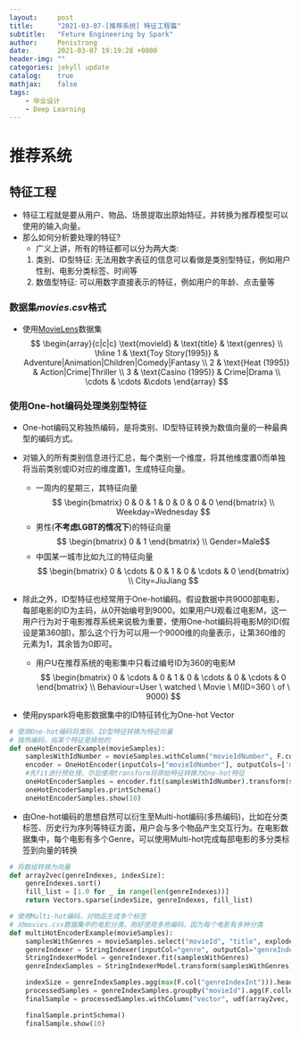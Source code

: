 ```yaml
---
layout:     post
title:      "2021-03-07-[推荐系统] 特征工程篇"
subtitle:   "Feture Engineering by Spark"
author:     Penistrong
date:       2021-03-07 19:19:28 +0800
header-img: ""
categories: jekyll update
catalog:    true
mathjax:    false
tags:
    - 毕业设计
    - Deep Learning
---
```


# 推荐系统
## 特征工程
- 特征工程就是要从用户、物品、场景提取出原始特征，并转换为推荐模型可以使用的输入向量。
- 那么如何分析要处理的特征?
    - 广义上讲，所有的特征都可以分为两大类:
    1. 类别、ID型特征: 无法用数字表征的信息可以看做是类别型特征，例如用户性别、电影分类标签、时间等
    2. 数值型特征: 可以用数字直接表示的特征，例如用户的年龄、点击量等
### 数据集$movies.csv$格式
- 使用[MovieLens](https://grouplens.org/datasets/movielens/)数据集 
$$ \begin{array}{c|c|c} 
    \text{movieId} & \text{title} & \text{genres} \\
    \hline
    1 & \text{Toy Story(1995)} & Adventure|Animation|Children|Comedy|Fantasy \\
    2 & \text{Heat (1995)} & Action|Crime|Thriller \\
    3 & \text{Casino (1995)} & Crime|Drama \\
    \cdots & \cdots &\cdots
\end{array} $$
    

### 使用One-hot编码处理类别型特征
- One-hot编码又称独热编码，是将类别、ID型特征转换为数值向量的一种最典型的编码方式。

- 对输入的所有类别信息进行汇总，每个类别一个维度，将其他维度置0而单独将当前类别或ID对应的维度置1，生成特征向量。
    - 一周内的星期三，其特征向量
$$ \begin{bmatrix} 0 & 0 & 1 & 0 & 0 & 0 & 0 \end{bmatrix} \\ Weekday=Wednesday $$
    - 男性(**不考虑LGBT的情况下**)的特征向量
$$ \begin{bmatrix} 0 & 1 \end{bmatrix} \\ Gender=Male$$
    - 中国某一城市比如九江的特征向量
$$ \begin{bmatrix} 0 & \cdots & 0 & 1 & 0 & \cdots & 0 \end{bmatrix} \\ City=JiuJiang $$

- 除此之外，ID型特征也经常用于One-hot编码。假设数据中共9000部电影，每部电影的ID为主码，从0开始编号到9000。如果用户U观看过电影M，这一用户行为对于电影推荐系统来说极为重要，使用One-hot编码将电影M的ID(假设是第360部)，那么这个行为可以用一个9000维的向量表示，让第360维的元素为1，其余皆为0即可。
    - 用户U在推荐系统的电影集中只看过编号ID为360的电影M
    $$ \begin{bmatrix} 0 & \cdots & 0 & 1 & 0 & \cdots & 0 & \cdots & 0 \end{bmatrix} \\ Behaviour=User \ watched \ Movie \ M(ID=360 \ of \ 9000) $$

- 使用pyspark将电影数据集中的ID特征转化为One-hot Vector

```python
# 使用One-hot编码将类别、ID型特征转换为特征向量
# 独热编码，指某个特征是排他的
def oneHotEncoderExample(movieSamples):
    samplesWithIdNumber = movieSamples.withColumn("movieIdNumber", F.col("movieId").cast(IntegerType()))
    encoder = OneHotEncoder(inputCols=["movieIdNumber"], outputCols=['movieIdVector'], dropLast=False)
    #先fit进行预处理，尔后使用transform将原始特征转换为One-hot特征
    oneHotEncoderSamples = encoder.fit(samplesWithIdNumber).transform(samplesWithIdNumber)
    oneHotEncoderSamples.printSchema()
    oneHotEncoderSamples.show(10)
```

- 由One-hot编码的思想自然可以衍生至Multi-hot编码(多热编码)，比如在分类标签、历史行为序列等特征方面，用户会与多个物品产生交互行为。在电影数据集中，每个电影有多个Genre，可以使用Multi-hot完成每部电影的多分类标签到向量的转换

```python
# 将数组转换为向量
def array2vec(genreIndexes, indexSize):
    genreIndexes.sort()
    fill_list = [1.0 for _ in range(len(genreIndexes))]
    return Vectors.sparse(indexSize, genreIndexes, fill_list)

# 使用Multi-hot编码，对物品生成多个标签
# 对movies.csv数据集中的电影分类，刚好使用多热编码，因为每个电影有多种分类
def multiHotEncoderExample(movieSamples):
    samplesWithGenres = movieSamples.select("movieId", "title", explode(split(F.col("genres"), "\\|").cast(ArrayType(StringType()))).alias("genre"))
    genreIndexer = StringIndexer(inputCol="genre", outputCol="genreIndex")
    StringIndexerModel = genreIndexer.fit(samplesWithGenres)
    genreIndexSamples = StringIndexerModel.transform(samplesWithGenres).withColumn("genreIndexInt", F.col("genreIndex").cast(IntegerType()))

    indexSize = genreIndexSamples.agg(max(F.col("genreIndexInt"))).head()[0] + 1
    processedSamples = genreIndexSamples.groupBy("movieId").agg(F.collect_list("genreIndexInt").alias('genreIndexes')).withColumn("IndexSize", F.lit(indexSize))
    finalSample = processedSamples.withColumn("vector", udf(array2vec, VectorUDT())(F.col("genreIndexes"), F.col("indexSize")))

    finalSample.printSchema()
    finalSample.show(10)
```


